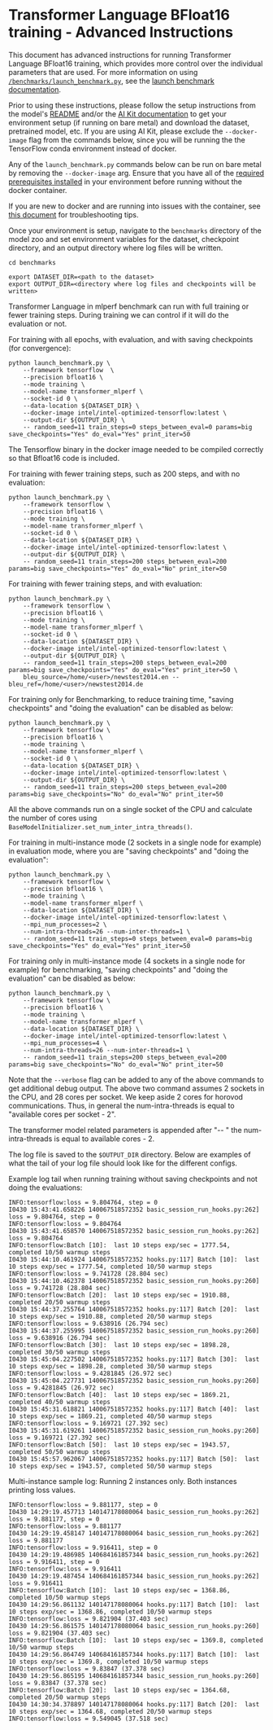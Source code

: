 <!--- 0. Title -->
<!-- This document is auto-generated using markdown fragments and the model-builder -->
<!-- To make changes to this doc, please change the fragments instead of modifying this doc directly -->
# Transformer Language BFloat16 training - Advanced Instructions

<!-- 10. Description -->
This document has advanced instructions for running Transformer Language BFloat16
training, which provides more control over the individual parameters that
are used. For more information on using [`/benchmarks/launch_benchmark.py`](/benchmarks/launch_benchmark.py),
see the [launch benchmark documentation](/docs/general/tensorflow/LaunchBenchmark.md).

Prior to using these instructions, please follow the setup instructions from
the model's [README](README.md) and/or the
[AI Kit documentation](/docs/general/tensorflow/AIKit.md) to get your environment
setup (if running on bare metal) and download the dataset, pretrained model, etc.
If you are using AI Kit, please exclude the `--docker-image` flag from the
commands below, since you will be running the the TensorFlow conda environment
instead of docker.

<!-- 55. Docker arg -->
Any of the `launch_benchmark.py` commands below can be run on bare metal by
removing the `--docker-image` arg. Ensure that you have all of the
[required prerequisites installed](README.md#run-the-model) in your environment
before running without the docker container.

If you are new to docker and are running into issues with the container,
see [this document](/docs/general/docker.md) for troubleshooting tips.

<!-- 50. Launch benchmark instructions -->
Once your environment is setup, navigate to the `benchmarks` directory of
the model zoo and set environment variables for the dataset, checkpoint
directory, and an output directory where log files will be written.
```
cd benchmarks

export DATASET_DIR=<path to the dataset>
export OUTPUT_DIR=<directory where log files and checkpoints will be written>
```

Transformer Language in mlperf benchmark can run with full training or
fewer training steps. During training we can control if it will do the evaluation
or not.

For training with all epochs, with evaluation, and with saving checkpoints (for convergence):
```
python launch_benchmark.py \
    --framework tensorflow  \
    --precision bfloat16 \
    --mode training \
    --model-name transformer_mlperf \
    --socket-id 0 \
    --data-location ${DATASET_DIR} \
    --docker-image intel/intel-optimized-tensorflow:latest \
    --output-dir ${OUTPUT_DIR} \
    -- random_seed=11 train_steps=0 steps_between_eval=0 params=big save_checkpoints="Yes" do_eval="Yes" print_iter=50
```
The Tensorflow binary in the docker image needed to be compiled correctly so that Bfloat16 code is included.

For training with fewer training steps, such as 200 steps, and with no evaluation:
```
python launch_benchmark.py \
    --framework tensorflow \
    --precision bfloat16 \
    --mode training \
    --model-name transformer_mlperf \
    --socket-id 0 \
    --data-location ${DATASET_DIR} \
    --docker-image intel/intel-optimized-tensorflow:latest \
    --output-dir ${OUTPUT_DIR} \
    -- random_seed=11 train_steps=200 steps_between_eval=200 params=big save_checkpoints="Yes" do_eval="No" print_iter=50
```

For training with fewer training steps, and with evaluation:
```
python launch_benchmark.py \
    --framework tensorflow \
    --precision bfloat16 \
    --mode training \
    --model-name transformer_mlperf \
    --socket-id 0 \
    --data-location ${DATASET_DIR} \
    --docker-image intel/intel-optimized-tensorflow:latest \
    --output-dir ${OUTPUT_DIR} \
    -- random_seed=11 train_steps=200 steps_between_eval=200 params=big save_checkpoints="Yes" do_eval="Yes" print_iter=50 \
    bleu_source=/home/<user>/newstest2014.en --bleu_ref=/home/<user>/newstest2014.de
```

For training only for Benchmarking, to reduce training time,
"saving checkpoints" and "doing the evaluation" can be disabled as below:
```
python launch_benchmark.py \
    --framework tensorflow \
    --precision bfloat16 \
    --mode training \
    --model-name transformer_mlperf \
    --socket-id 0 \
    --data-location ${DATASET_DIR} \
    --docker-image intel/intel-optimized-tensorflow:latest \
    --output-dir ${OUTPUT_DIR} \
    -- random_seed=11 train_steps=200 steps_between_eval=200 params=big save_checkpoints="No" do_eval="No" print_iter=50
```

All the above commands run on a single socket of the CPU and calculate the number of cores
using `BaseModelInitializer.set_num_inter_intra_threads()`.

For training in multi-instance mode (2 sockets in a single node for example) in evaluation mode,
where you are "saving checkpoints" and "doing the evaluation":
```
python launch_benchmark.py \
    --framework tensorflow \
    --precision bfloat16 \
    --mode training \
    --model-name transformer_mlperf \
    --data-location ${DATASET_DIR} \
    --docker-image intel/intel-optimized-tensorflow:latest \
    --mpi_num_processes=2 \
    --num-intra-threads=26 --num-inter-threads=1 \
    -- random_seed=11 train_steps=0 steps_between_eval=0 params=big save_checkpoints="Yes" do_eval="Yes" print_iter=50
```

For training only in multi-instance mode (4 sockets in a single node for example) for benchmarking,
"saving checkpoints" and "doing the evaluation" can be disabled as below:
```
python launch_benchmark.py \
    --framework tensorflow \
    --precision bfloat16 \
    --mode training \
    --model-name transformer_mlperf \
    --data-location ${DATASET_DIR} \
    --docker-image intel/intel-optimized-tensorflow:latest \
    --mpi_num_processes=4 \
    --num-intra-threads=26 --num-inter-threads=1 \
    -- random_seed=11 train_steps=200 steps_between_eval=200 params=big save_checkpoints="No" do_eval="No" print_iter=50
```

Note that the `--verbose` flag can be added to any of the above commands
to get additional debug output. The above two command assumes 2 sockets in the CPU,
and 28 cores per socket. We keep aside 2 cores for horovod communications. Thus,
in general the num-intra-threads is equal to "available cores per socket - 2".

The transformer model related parameters is appended after "-- "
the num-intra-threads is equal to available cores - 2.

The log file is saved to the `$OUTPUT_DIR` directory. Below are
examples of what the tail of your log file should look like for the
different configs.

Example log tail when running training without saving checkpoints and not doing the evaluations:
```
INFO:tensorflow:loss = 9.804764, step = 0
I0430 15:43:41.658226 140067518572352 basic_session_run_hooks.py:262] loss = 9.804764, step = 0
INFO:tensorflow:loss = 9.804764
I0430 15:43:41.658570 140067518572352 basic_session_run_hooks.py:262] loss = 9.804764
INFO:tensorflow:Batch [10]:  last 10 steps exp/sec = 1777.54, completed 10/50 warmup steps
I0430 15:44:10.461924 140067518572352 hooks.py:117] Batch [10]:  last 10 steps exp/sec = 1777.54, completed 10/50 warmup steps
INFO:tensorflow:loss = 9.741728 (28.804 sec)
I0430 15:44:10.462378 140067518572352 basic_session_run_hooks.py:260] loss = 9.741728 (28.804 sec)
INFO:tensorflow:Batch [20]:  last 10 steps exp/sec = 1910.88, completed 20/50 warmup steps
I0430 15:44:37.255764 140067518572352 hooks.py:117] Batch [20]:  last 10 steps exp/sec = 1910.88, completed 20/50 warmup steps
INFO:tensorflow:loss = 9.638916 (26.794 sec)
I0430 15:44:37.255995 140067518572352 basic_session_run_hooks.py:260] loss = 9.638916 (26.794 sec)
INFO:tensorflow:Batch [30]:  last 10 steps exp/sec = 1898.28, completed 30/50 warmup steps
I0430 15:45:04.227502 140067518572352 hooks.py:117] Batch [30]:  last 10 steps exp/sec = 1898.28, completed 30/50 warmup steps
INFO:tensorflow:loss = 9.4281845 (26.972 sec)
I0430 15:45:04.227731 140067518572352 basic_session_run_hooks.py:260] loss = 9.4281845 (26.972 sec)
INFO:tensorflow:Batch [40]:  last 10 steps exp/sec = 1869.21, completed 40/50 warmup steps
I0430 15:45:31.618821 140067518572352 hooks.py:117] Batch [40]:  last 10 steps exp/sec = 1869.21, completed 40/50 warmup steps
INFO:tensorflow:loss = 9.169721 (27.392 sec)
I0430 15:45:31.619261 140067518572352 basic_session_run_hooks.py:260] loss = 9.169721 (27.392 sec)
INFO:tensorflow:Batch [50]:  last 10 steps exp/sec = 1943.57, completed 50/50 warmup steps
I0430 15:45:57.962067 140067518572352 hooks.py:117] Batch [50]:  last 10 steps exp/sec = 1943.57, completed 50/50 warmup steps
```

Multi-instance sample log:
Running 2 instances only. Both instances printing loss values.
```
INFO:tensorflow:loss = 9.881177, step = 0
I0430 14:29:19.457713 140147178080064 basic_session_run_hooks.py:262] loss = 9.881177, step = 0
INFO:tensorflow:loss = 9.881177
I0430 14:29:19.458147 140147178080064 basic_session_run_hooks.py:262] loss = 9.881177
INFO:tensorflow:loss = 9.916411, step = 0
I0430 14:29:19.486985 140684161857344 basic_session_run_hooks.py:262] loss = 9.916411, step = 0
INFO:tensorflow:loss = 9.916411
I0430 14:29:19.487454 140684161857344 basic_session_run_hooks.py:262] loss = 9.916411
INFO:tensorflow:Batch [10]:  last 10 steps exp/sec = 1368.86, completed 10/50 warmup steps
I0430 14:29:56.861132 140147178080064 hooks.py:117] Batch [10]:  last 10 steps exp/sec = 1368.86, completed 10/50 warmup steps
INFO:tensorflow:loss = 9.821904 (37.403 sec)
I0430 14:29:56.861575 140147178080064 basic_session_run_hooks.py:260] loss = 9.821904 (37.403 sec)
INFO:tensorflow:Batch [10]:  last 10 steps exp/sec = 1369.8, completed 10/50 warmup steps
I0430 14:29:56.864749 140684161857344 hooks.py:117] Batch [10]:  last 10 steps exp/sec = 1369.8, completed 10/50 warmup steps
INFO:tensorflow:loss = 9.83847 (37.378 sec)
I0430 14:29:56.865195 140684161857344 basic_session_run_hooks.py:260] loss = 9.83847 (37.378 sec)
INFO:tensorflow:Batch [20]:  last 10 steps exp/sec = 1364.68, completed 20/50 warmup steps
I0430 14:30:34.378897 140147178080064 hooks.py:117] Batch [20]:  last 10 steps exp/sec = 1364.68, completed 20/50 warmup steps
INFO:tensorflow:loss = 9.549045 (37.518 sec)
```

